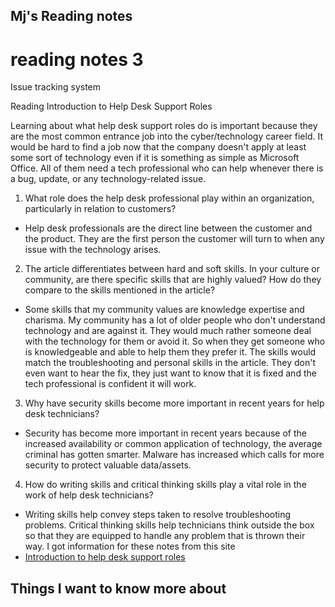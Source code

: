 ## Mj's Reading notes

# reading notes 3

Issue tracking system

Reading
Introduction to Help Desk Support Roles

Learning about what help desk support roles do is important because they are the most common entrance job into the cyber/technology career field. It would be hard to find a job now that the company doesn't apply at least some sort of technology even if it is something as simple as Microsoft Office. All of them need a tech professional who can help whenever there is a bug, update, or any technology-related issue. 

1. What role does the help desk professional play within an organization, particularly in relation to customers?
- Help desk professionals are the direct line between the customer and the product. They are the first person the customer will turn to when any issue with the technology arises. 
2. The article differentiates between hard and soft skills. In your culture or community, are there specific skills that are highly valued? How do they compare to the skills mentioned in the article?
- Some skills that my community values are knowledge expertise and charisma. My community has a lot of older people who don't understand technology and are against it. They would much rather someone deal with the technology for them or avoid it. So when they get someone who is knowledgeable and able to help them they prefer it. The skills would match the troubleshooting and personal skills in the article. They don't even want to hear the fix, they just want to know that it is fixed and the tech professional is confident it will work. 
3. Why have security skills become more important in recent years for help desk technicians?
- Security has become more important in recent years because of the increased availability or common application of technology, the average criminal has gotten smarter. Malware has increased which calls for more security to protect valuable data/assets. 
4. How do writing skills and critical thinking skills play a vital role in the work of help desk technicians?
- Writing skills help convey steps taken to resolve troubleshooting problems. Critical thinking skills help technicians think outside the box so that they are equipped to handle any problem that is thrown their way. 
I got information for these notes from this site
- [Introduction to help desk support roles](https://www.pearsonitcertification.com/articles/article.aspx?p=2260779&seqNum=5)
## Things I want to know more about 
